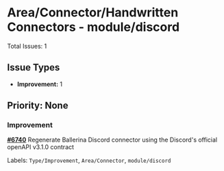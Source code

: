 # Area/Connector/Handwritten Connectors - module/discord

Total Issues: 1

## Issue Types

- **Improvement:** 1

## Priority: None

### Improvement

**[#6740](https://github.com/ballerina-platform/ballerina-library/issues/6740)** Regenerate Ballerina Discord connector using the Discord's official openAPI v3.1.0 contract

Labels: `Type/Improvement`, `Area/Connector`, `module/discord`

